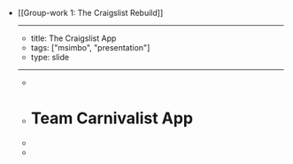- [[Group-work 1: The Craigslist Rebuild]]
	- ---
	- title: The Craigslist App
	- tags: ["msimbo", "presentation"]
	- type: slide
	- ---
	-
	- # Team Carnivalist App
	-
	- <!-- A Screenshot of a section of the App) -- >
	- ![A Screenshot of a section of the App](https://i.imgur.com/raMU5TC.png){:height 542, :width 573}
	- ---
	-
	- ### 🤔 Problem
	- <!-- Share a brief detail on the problem you're trying to solve) -- >
	- #### `Description:` Craigslist has hired our Team Carnival to help re-design three sections of their website
	- >The ULEM's MSIMBO code academy group project. MSB-FY23C1 - Team Carnival - The Craigslist Rebuild
	-
	- ---
	-
	- ### 😃 Solution
	- <!-- Share your brief solution to this problem, your description should be non-technical) -- >
	- #### `Goals:` Completing tasks utilizing HTML and CSS to make sure Craigslist refactoring works smoothly and as designed.
	-
	- ---
	-
	- ### 🛤️ The Process
	- <!-- itemized the key parts of your process for building this app (framed around the milestones) -- >
	- - [x] Milestone 1: HTML, CSS, Figma
		- - [x] Bootstrap TailwindCSS
		- - [x] Git
			- - [x] Create group project repository
			- - [x] Create a branch for each contributor
			- - [x] Assign issues to contributors
		- - [x] Validate initial push to Vercel
		- - [x] Figma prototype mock up
			- - Frame 1 - Main page
			- - Frame 2 - Community
			- - Frame 3 - Blog
		- - [x] HTML design
			- - [x] Page 1 - Main
				- - [x] Create templates, layouts and basic structures for header, main section and footer
				- - [x] Link community category to page 2
				- - [x] Design header and footer to show on each page
				- - [x] Design search bar
				- - [x] Design category bar
			- - [x] Page 2 - Community
				- - [x] Create templates, layouts and basic structures
				- - [x] Link Blog link to page 3
				- - [x] Decide on how many lists / paragraphs to show on community page
				- - [x] Add dates of when content was added to Craigslist
				- - [x] Check box and filter option in the side nav
			- - [x] Page 3 - Blog
				- - [x] Create templates, layouts and basic structures
				- - [x] Link Logo to page 1
				- - [x] Decide on how many lists / paragraphs to show on blog page
				- - [x] Add dates of when content was added to Craigslist
				- - [x] Add archived link to the side nav
			- - [x] CSS design
				- - Decide on correct balance of colors, tone and theme strategy
				- - Design solves user experience problems
				- - Addressing different needs by providing user friendly style
				- - Minimalist design and eye catching font family, size and weight
				- - Implement sufficient use of spacing, positioning, and proximity
				- - Consistency in design and smooth UX
			- - [x] Production
				- - [x] Fork the final design from MSIMBO organization to personal GitHub
				- - [x] Deploy to Vercel
				- - [x] Test HTML & CSS Wirefame on Vercel
				- - [x] Submit the GitHub, Vercel, and Slide deck link
	-
	- ---
	-
	- <!-- itemized the techologies your used -- >
	- ### ⚙️ Stack & Technologies
	- - Figma
	- - HTML
	- - TailwindCSS
	- - DaisyUI
	- - GitHub
	- - Vercel
	- - Webstorm